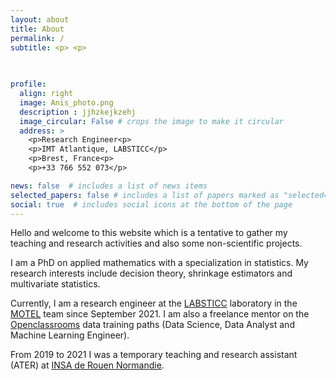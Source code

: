 ```yaml
---
layout: about
title: About 
permalink: /
subtitle: <p> <p>
      
      

profile:
  align: right
  image: Anis_photo.png
  description : jjhzkejkzehj
  image_circular: False # crops the image to make it circular
  address: >
    <p>Research Engineer<p>
    <p>IMT Atlantique, LABSTICC</p>
    <p>Brest, France<p>
    <p>+33 766 552 073</p>

news: false  # includes a list of news items
selected_papers: false # includes a list of papers marked as "selected={true}"
social: true  # includes social icons at the bottom of the page
---
```


Hello and welcome to this website which is a tentative to gather my teaching and research activities and also some non-scientific projects.

I am a PhD on applied mathematics with a specialization in statistics. My research interests include decision theory, shrinkage estimators and multivariate statistics.

Currently, I am a research engineer at the [LABSTICC](https://labsticc.fr/en) laboratory in the [MOTEL](https://labsticc.fr/fr/equipes/motel) team since September 2021. I am also a freelance mentor on the [Openclassrooms](https://openclassrooms.com/fr/paths/164-data-scientist) data training paths (Data Science, Data Analyst and Machine Learning Engineer).

From 2019 to 2021 I was a temporary teaching and research assistant (ATER) at [INSA de Rouen Normandie](https://www.insa-rouen.fr).



